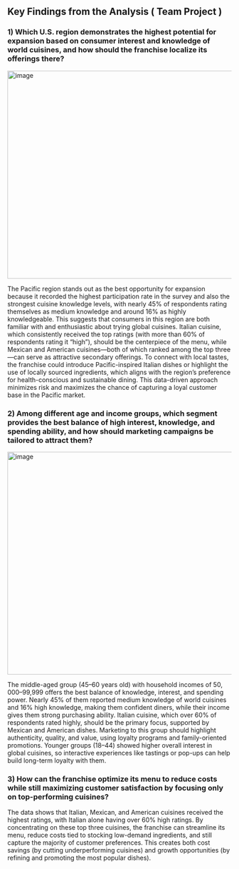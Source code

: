 ## Key Findings from the Analysis ( Team Project ) ##

### 1) Which U.S. region demonstrates the highest potential for expansion based on consumer interest and knowledge of world cuisines, and how should the franchise localize its offerings there? ###


<img width="846" height="466" alt="image" src="https://github.com/user-attachments/assets/8c201638-fe5d-4a7e-834c-eaac738da82e" />


The Pacific region stands out as the best opportunity for expansion because it recorded the highest participation rate in the survey and also the strongest cuisine knowledge levels, with nearly 45% of respondents rating themselves as medium knowledge and around 16% as highly knowledgeable. This suggests that consumers in this region are both familiar with and enthusiastic about trying global cuisines. Italian cuisine, which consistently received the top ratings (with more than 60% of respondents rating it “high”), should be the centerpiece of the menu, while Mexican and American cuisines—both of which ranked among the top three—can serve as attractive secondary offerings. To connect with local tastes, the franchise could introduce Pacific-inspired Italian dishes or highlight the use of locally sourced ingredients, which aligns with the region’s preference for health-conscious and sustainable dining. This data-driven approach minimizes risk and maximizes the chance of capturing a loyal customer base in the Pacific market.

### 2) Among different age and income groups, which segment provides the best balance of high interest, knowledge, and spending ability, and how should marketing campaigns be tailored to attract them? ###

<img width="881" height="499" alt="image" src="https://github.com/user-attachments/assets/be9f066f-81f2-4199-a152-08d9fc6b770c" />


The middle-aged group (45–60 years old) with household incomes of $50,000–$99,999 offers the best balance of knowledge, interest, and spending power. Nearly 45% of them reported medium knowledge of world cuisines and 16% high knowledge, making them confident diners, while their income gives them strong purchasing ability. Italian cuisine, which over 60% of respondents rated highly, should be the primary focus, supported by Mexican and American dishes. Marketing to this group should highlight authenticity, quality, and value, using loyalty programs and family-oriented promotions. Younger groups (18–44) showed higher overall interest in global cuisines, so interactive experiences like tastings or pop-ups can help build long-term loyalty with them.

### 3) How can the franchise optimize its menu to reduce costs while still maximizing customer satisfaction by focusing only on top-performing cuisines? ###

The data shows that Italian, Mexican, and American cuisines received the highest ratings, with Italian alone having over 60% high ratings. By concentrating on these top three cuisines, the franchise can streamline its menu, reduce costs tied to stocking low-demand ingredients, and still capture the majority of customer preferences. This creates both cost savings (by cutting underperforming cuisines) and growth opportunities (by refining and promoting the most popular dishes).

